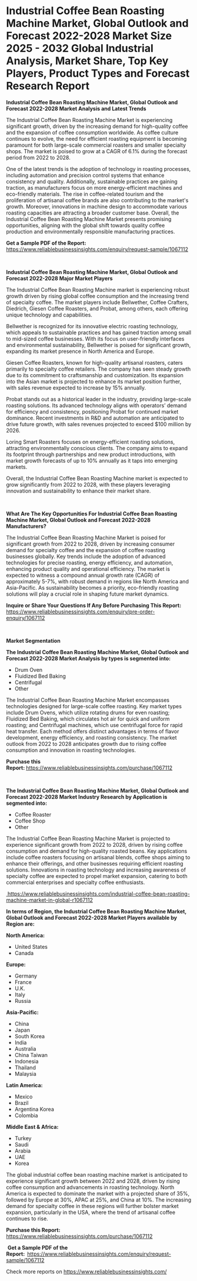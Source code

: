 <p><h1>Industrial Coffee Bean Roasting Machine Market, Global Outlook and Forecast 2022-2028 Market Size 2025 - 2032 Global Industrial Analysis, Market Share, Top Key Players, Product Types and Forecast Research Report</h1></p><p><strong>Industrial Coffee Bean Roasting Machine Market, Global Outlook and Forecast 2022-2028 Market Analysis and Latest Trends</strong></p>
<p><p>The Industrial Coffee Bean Roasting Machine Market is experiencing significant growth, driven by the increasing demand for high-quality coffee and the expansion of coffee consumption worldwide. As coffee culture continues to evolve, the need for efficient roasting equipment is becoming paramount for both large-scale commercial roasters and smaller specialty shops. The market is poised to grow at a CAGR of 6.1% during the forecast period from 2022 to 2028.</p><p>One of the latest trends is the adoption of technology in roasting processes, including automation and precision control systems that enhance consistency and quality. Additionally, sustainable practices are gaining traction, as manufacturers focus on more energy-efficient machines and eco-friendly materials. The rise in coffee-related tourism and the proliferation of artisanal coffee brands are also contributing to the market's growth. Moreover, innovations in machine design to accommodate various roasting capacities are attracting a broader customer base. Overall, the Industrial Coffee Bean Roasting Machine Market presents promising opportunities, aligning with the global shift towards quality coffee production and environmentally responsible manufacturing practices.</p></p>
<p><strong>Get a Sample PDF of the Report:&nbsp;</strong> <a href="https://www.reliablebusinessinsights.com/enquiry/request-sample/1067112?utm_campaign=2983&utm_medium=2&utm_source=Github&utm_content=ia&utm_term=21032025&utm_id=industrial-coffee-bean-roasting-machine-market-global-outlook-and-forecast-2022-2028">https://www.reliablebusinessinsights.com/enquiry/request-sample/1067112</a></p>
<p>&nbsp;</p>
<p><strong>Industrial Coffee Bean Roasting Machine Market, Global Outlook and Forecast 2022-2028 Major Market Players</strong></p>
<p><p>The Industrial Coffee Bean Roasting Machine market is experiencing robust growth driven by rising global coffee consumption and the increasing trend of specialty coffee. The market players include Bellwether, Coffee Crafters, Diedrich, Giesen Coffee Roasters, and Probat, among others, each offering unique technology and capabilities.</p><p>Bellwether is recognized for its innovative electric roasting technology, which appeals to sustainable practices and has gained traction among small to mid-sized coffee businesses. With its focus on user-friendly interfaces and environmental sustainability, Bellwether is poised for significant growth, expanding its market presence in North America and Europe.</p><p>Giesen Coffee Roasters, known for high-quality artisanal roasters, caters primarily to specialty coffee retailers. The company has seen steady growth due to its commitment to craftsmanship and customization. Its expansion into the Asian market is projected to enhance its market position further, with sales revenue expected to increase by 15% annually.</p><p>Probat stands out as a historical leader in the industry, providing large-scale roasting solutions. Its advanced technology aligns with operators’ demand for efficiency and consistency, positioning Probat for continued market dominance. Recent investments in R&D and automation are anticipated to drive future growth, with sales revenues projected to exceed $100 million by 2026.</p><p>Loring Smart Roasters focuses on energy-efficient roasting solutions, attracting environmentally conscious clients. The company aims to expand its footprint through partnerships and new product introductions, with market growth forecasts of up to 10% annually as it taps into emerging markets.</p><p>Overall, the Industrial Coffee Bean Roasting Machine market is expected to grow significantly from 2022 to 2028, with these players leveraging innovation and sustainability to enhance their market share.</p></p>
<p>&nbsp;</p>
<p><strong>What Are The Key Opportunities For Industrial Coffee Bean Roasting Machine Market, Global Outlook and Forecast 2022-2028 Manufacturers?</strong></p>
<p><p>The Industrial Coffee Bean Roasting Machine Market is poised for significant growth from 2022 to 2028, driven by increasing consumer demand for specialty coffee and the expansion of coffee roasting businesses globally. Key trends include the adoption of advanced technologies for precise roasting, energy efficiency, and automation, enhancing product quality and operational efficiency. The market is expected to witness a compound annual growth rate (CAGR) of approximately 5-7%, with robust demand in regions like North America and Asia-Pacific. As sustainability becomes a priority, eco-friendly roasting solutions will play a crucial role in shaping future market dynamics.</p></p>
<p><strong>Inquire or Share Your Questions If Any Before Purchasing This Report:</strong> <a href="https://www.reliablebusinessinsights.com/enquiry/pre-order-enquiry/1067112?utm_campaign=2983&utm_medium=2&utm_source=Github&utm_content=ia&utm_term=21032025&utm_id=industrial-coffee-bean-roasting-machine-market-global-outlook-and-forecast-2022-2028">https://www.reliablebusinessinsights.com/enquiry/pre-order-enquiry/1067112</a></p>
<p>&nbsp;</p>
<p><strong>Market Segmentation</strong></p>
<p><strong>The Industrial Coffee Bean Roasting Machine Market, Global Outlook and Forecast 2022-2028 Market Analysis by types is segmented into:</strong></p>
<p><ul><li>Drum Oven</li><li>Fluidized Bed Baking</li><li>Centrifugal</li><li>Other</li></ul></p>
<p><p>The Industrial Coffee Bean Roasting Machine Market encompasses technologies designed for large-scale coffee roasting. Key market types include Drum Ovens, which utilize rotating drums for even roasting; Fluidized Bed Baking, which circulates hot air for quick and uniform roasting; and Centrifugal machines, which use centrifugal force for rapid heat transfer. Each method offers distinct advantages in terms of flavor development, energy efficiency, and roasting consistency. The market outlook from 2022 to 2028 anticipates growth due to rising coffee consumption and innovation in roasting technologies.</p></p>
<p><strong>Purchase this Report:&nbsp;</strong><a href="https://www.reliablebusinessinsights.com/purchase/1067112?utm_campaign=2983&utm_medium=2&utm_source=Github&utm_content=ia&utm_term=21032025&utm_id=industrial-coffee-bean-roasting-machine-market-global-outlook-and-forecast-2022-2028">https://www.reliablebusinessinsights.com/purchase/1067112</a></p>
<p>&nbsp;</p>
<p><strong>The Industrial Coffee Bean Roasting Machine Market, Global Outlook and Forecast 2022-2028 Market Industry Research by Application is segmented into:</strong></p>
<p><ul><li>Coffee Roaster</li><li>Coffee Shop</li><li>Other</li></ul></p>
<p><p>The Industrial Coffee Bean Roasting Machine Market is projected to experience significant growth from 2022 to 2028, driven by rising coffee consumption and demand for high-quality roasted beans. Key applications include coffee roasters focusing on artisanal blends, coffee shops aiming to enhance their offerings, and other businesses requiring efficient roasting solutions. Innovations in roasting technology and increasing awareness of specialty coffee are expected to propel market expansion, catering to both commercial enterprises and specialty coffee enthusiasts.</p></p>
<p><a href="https://www.reliablebusinessinsights.com/industrial-coffee-bean-roasting-machine-market-in-global-r1067112?utm_campaign=2983&utm_medium=2&utm_source=Github&utm_content=ia&utm_term=21032025&utm_id=industrial-coffee-bean-roasting-machine-market-global-outlook-and-forecast-2022-2028">&nbsp;https://www.reliablebusinessinsights.com/industrial-coffee-bean-roasting-machine-market-in-global-r1067112</a></p>
<p><strong>In terms of Region, the Industrial Coffee Bean Roasting Machine Market, Global Outlook and Forecast 2022-2028 Market Players available by Region are:</strong></p>
<p>
    <p> <strong> North America: </strong>
        <ul>
            <li>United States</li>
            <li>Canada</li>
        </ul>
        </p> 
    <p> <strong> Europe: </strong>
        <ul>
            <li>Germany</li>
            <li>France</li>
            <li>U.K.</li>
            <li>Italy</li>
            <li>Russia</li>
        </ul>
        </p> 
    <p> <strong> Asia-Pacific: </strong>
        <ul>
            <li>China</li>
            <li>Japan</li>
            <li>South Korea</li>
            <li>India</li>
            <li>Australia</li>
            <li>China Taiwan</li>
            <li>Indonesia</li>
            <li>Thailand</li>
            <li>Malaysia</li>
        </ul>
        </p> 
    <p> <strong> Latin America: </strong>
        <ul>
            <li>Mexico</li>
            <li>Brazil</li>
            <li>Argentina Korea</li>
            <li>Colombia</li>
        </ul>
        </p> 
    <p> <strong> Middle East & Africa: </strong>
        <ul>
            <li>Turkey</li>
            <li>Saudi</li>
            <li>Arabia</li>
            <li>UAE</li>
            <li>Korea</li>
        </ul>
    </p>
    </p>
<p><p>The global industrial coffee bean roasting machine market is anticipated to experience significant growth between 2022 and 2028, driven by rising coffee consumption and advancements in roasting technology. North America is expected to dominate the market with a projected share of 35%, followed by Europe at 30%, APAC at 25%, and China at 10%. The increasing demand for specialty coffee in these regions will further bolster market expansion, particularly in the USA, where the trend of artisanal coffee continues to rise.</p></p>
<p><strong>Purchase this Report: </strong><a href="https://www.reliablebusinessinsights.com/purchase/1067112?utm_campaign=2983&utm_medium=2&utm_source=Github&utm_content=ia&utm_term=21032025&utm_id=industrial-coffee-bean-roasting-machine-market-global-outlook-and-forecast-2022-2028">https://www.reliablebusinessinsights.com/purchase/1067112</a></p>
<p>&nbsp;<strong>Get a Sample PDF of the Report:&nbsp;&nbsp;</strong><a href="https://www.reliablebusinessinsights.com/enquiry/request-sample/1067112?utm_campaign=2983&utm_medium=2&utm_source=Github&utm_content=ia&utm_term=21032025&utm_id=industrial-coffee-bean-roasting-machine-market-global-outlook-and-forecast-2022-2028">https://www.reliablebusinessinsights.com/enquiry/request-sample/1067112</a></p>
<p><strong></strong></p>
<p>Check more reports on <a href="https://www.reliablebusinessinsights.com/?utm_campaign=2983&utm_medium=2&utm_source=Github&utm_content=ia&utm_term=21032025&utm_id=industrial-coffee-bean-roasting-machine-market-global-outlook-and-forecast-2022-2028">https://www.reliablebusinessinsights.com/</a></p>